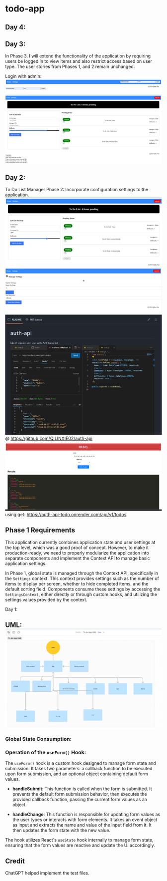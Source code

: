 # todo-app

## Day 4:



## Day 3:
In Phase 3, I will extend the functionality of the application by requiring users be logged in to view items and also restrict access based on user type. The user stories from Phases 1, and 2 remain unchanged. 

Login with admin: ![alt text](img/phase3-login.png)
![alt text](img/phase3-home.png)



## Day 2: 
To Do List Manager Phase 2: Incorporate configuration settings to the application.
![alt text](img/day-2-home.png)
![alt text](img/day-2-settings.png)
![alt text](img/auth-api.png) @ https://github.com/QILINXIE02/auth-api
![alt text](img/resty.png) using get: https://auth-api-todo.onrender.com/api/v1/todos


## Phase 1 Requirements
This application currently combines application state and user settings at the top level, which was a good proof of concept. However, to make it production-ready, we need to properly modularize the application into separate components and implement the Context API to manage basic application settings.

In Phase 1, global state is managed through the Context API, specifically in the `Settings` context. This context provides settings such as the number of items to display per screen, whether to hide completed items, and the default sorting field. Components consume these settings by accessing the `SettingsContext`, either directly or through custom hooks, and utilizing the settings values provided by the context.

Day 1: 
## UML: ![alt text](img/UML.png)

### Global State Consumption:

### Operation of the `useForm()` Hook:

The `useForm()` hook is a custom hook designed to manage form state and submission. It takes two parameters: a callback function to be executed upon form submission, and an optional object containing default form values. 

- **handleSubmit**: This function is called when the form is submitted. It prevents the default form submission behavior, then executes the provided callback function, passing the current form values as an object.

- **handleChange**: This function is responsible for updating form values as the user types or interacts with form elements. It takes an event object as input and extracts the name and value of the input field from it. It then updates the form state with the new value.

The hook utilizes React's `useState` hook internally to manage form state, ensuring that the form values are reactive and update the UI accordingly.


## Credit
ChatGPT helped implement the test files.